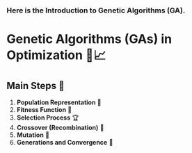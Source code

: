 ### Here is the Introduction to Genetic Algorithms (GA).

# Genetic Algorithms (GAs) in Optimization 🧬📈

## Main Steps 🚀

1. **Population Representation** 👥  
2. **Fitness Function** 🎯  
3. **Selection Process** 🏆  
4. **Crossover (Recombination)** 🔗  
5. **Mutation** 🔄  
6. **Generations and Convergence** 🔁  
